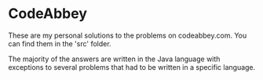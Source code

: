 CodeAbbey
=========

These are my personal solutions to the problems on codeabbey.com. You can find them in the 'src' folder.

The majority of the answers are written in the Java language with exceptions to several problems that had to be written in a specific language. 
